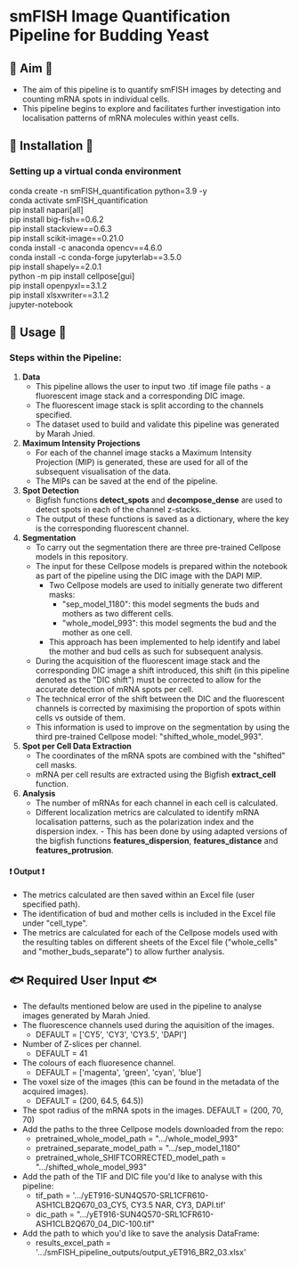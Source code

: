 # smFISH Image Quantification Pipeline for Budding Yeast

## :green_heart: Aim :green_heart:
- The aim of this pipeline is to quantify smFISH images by detecting and counting mRNA spots in individual cells. 
- This pipeline begins to explore and facilitates  further investigation into localisation patterns of mRNA molecules within yeast cells. 

## :star2: Installation :star2:
### Setting up a virtual conda environment
<p>conda create -n smFISH_quantification python=3.9 -y<br>
conda activate smFISH_quantification<br>
pip install napari[all]<br>
pip install big-fish==0.6.2<br>
pip install stackview==0.6.3<br>
pip install scikit-image==0.21.0<br>
conda install -c anaconda opencv==4.6.0<br>
conda install -c conda-forge jupyterlab==3.5.0<br>
pip install shapely==2.0.1<br>
python -m pip install cellpose[gui]<br>
pip install openpyxl==3.1.2<br>
pip install xlsxwriter==3.1.2<br>
jupyter-notebook</p>


## :raised_hands: Usage :raised_hands:

### Steps within the Pipeline:
1. **Data**
	- This pipeline allows the user to input two .tif image file paths - a fluorescent image stack and a corresponding DIC image. 
	- The fluorescent image stack is split according to the channels specified. 
	- The dataset used to build and validate this pipeline was generated by Marah Jnied.
2.  **Maximum Intensity Projections**
	- For each of the channel image stacks a Maximum Intensity Projection (MIP) is generated, these are used for all of the subsequent visualisation of the data. 
	- The MIPs can be saved at the end of the pipeline. 
3. **Spot Detection**
	- Bigfish functions **detect_spots** and **decompose_dense** are used to detect spots in each of the channel z-stacks. 
	- The output of these functions is saved as a dictionary, where the key is the corresponding fluorescent channel.
4. **Segmentation**
	- To carry out the segmentation there are three pre-trained Cellpose models in this repository. 
	- The input for these Cellpose models is prepared within the notebook as part of the pipeline using the DIC image with the DAPI MIP. 
		- Two Cellpose models are used to initially generate two different masks:
			- "sep_model_1180": this model segments the buds and mothers as two different cells. 
			- "whole_model_993": this model segments the bud and the mother as one cell. 
		- This approach has been implemented to help identify and label the mother and bud cells as such for subsequent analysis. 
	- During the acquisition of the fluorescent image stack and the corresponding DIC image a shift introduced, this shift (in this pipeline denoted as the "DIC shift") must be corrected to allow for the accurate detection of mRNA spots per cell. 
	- The technical error of the shift between the DIC and the fluorescent channels is corrected by maximising the proportion of spots within cells vs outside of them. 
	- This information is used to improve on the segmentation by using the third pre-trained Cellpose model: "shifted_whole_model_993". 
5. **Spot per Cell Data Extraction**
	- The coordinates of the mRNA spots are combined with the "shifted" cell masks. 
	- mRNA per cell results are extracted using the Bigfish **extract_cell** function. 
6. **Analysis**
	- The number of mRNAs for each channel in each cell is calculated. 
	- Different localization metrics are calculated to identify mRNA localisation patterns, such as the polarization index and the dispersion index. 		- This has been done by using adapted versions of the bigfish functions **features_dispersion**, **features_distance** and **features_protrusion**.  

#### :heavy_exclamation_mark: Output :heavy_exclamation_mark:
- The metrics calculated are then saved within an Excel file (user specified path). 
- The identification of bud and mother cells is included in the Excel file under "cell_type". 
- The metrics are calculated for each of the Cellpose models used with the resulting tables on different sheets of the Excel file ("whole_cells" and "mother_buds_separate") to allow further analysis.
 
## :fish: Required User Input :fish:
- The defaults mentioned below are used in the pipeline to analyse images generated by Marah Jnied.
- The fluorescence channels used during the aquisition of the images. 
	- DEFAULT = ['CY5', 'CY3', 'CY3.5', 'DAPI']
- Number of Z-slices per channel. 
	- DEFAULT = 41
- The colours of each fluoresence channel. 
	- DEFAULT = ['magenta', 'green', 'cyan', 'blue']
- The voxel size of the images (this can be found in the metadata of the acquired images). 
	- DEFAULT = (200, 64.5, 64.5))
-  The spot radius of the mRNA spots in the images. DEFAULT = (200, 70, 70)
-  Add the paths to the three Cellpose models downloaded from the repo:
	- pretrained_whole_model_path = ".../whole_model_993"
	- pretrained_separate_model_path = ".../sep_model_1180"
	- pretrained_whole_SHIFTCORRECTED_model_path = ".../shifted_whole_model_993"
- Add the path of the TIF and DIC file you'd like to analyse with this pipeline:
	- tif_path = '.../yET916-SUN4Q570-SRL1CFR610-ASH1CLB2Q670_03_CY5, CY3.5 NAR, CY3, DAPI.tif'
	- dic_path = ".../yET916-SUN4Q570-SRL1CFR610-ASH1CLB2Q670_04_DIC-100.tif"
- Add the path to which you'd like to save the analysis DataFrame:
	- results_excel_path = '.../smFISH_pipeline_outputs/output_yET916_BR2_03.xlsx'

